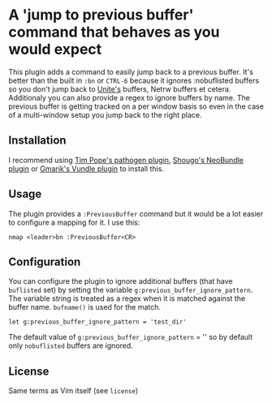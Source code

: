 # A 'jump to previous buffer' command that behaves as you would expect

This plugin adds a command to easily jump back to a previous buffer. It's better
than the built in `:bn` or `CTRL-6` because it ignores :nobuflisted buffers so
you don't jump back to [Unite's](https://github.com/Shougo/unite.vim) buffers,
Netrw buffers et cetera.  Additionaly you can also provide a regex to ignore
buffers by name.  The previous buffer is getting tracked on a per window basis
so even in the case of a multi-window setup you jump back to the right place.

## Installation

I recommend using [Tim Pope's pathogen
plugin](https://github.com/tpope/vim-pathogen), [Shougo's NeoBundle
plugin](https://github.com/Shougo/neobundle.vim) or [Gmarik's Vundle
plugin](https://github.com/gmarik/Vundle.vim) to install this.

## Usage

The plugin provides a `:PreviousBuffer` command but it would be a lot easier to
configure a mapping for it. I use this:

```
nmap <leader>bn :PreviousBuffer<CR>
```

## Configuration

You can configure the plugin to ignore additional buffers (that have `buflisted`
set) by setting the variable `g:previous_buffer_ignore_pattern`. The variable
string is treated as a regex when it is matched against the buffer name.
`bufname()` is used for the match.

```
let g:previous_buffer_ignore_pattern = 'test_dir'
```

The default value of `g:previous_buffer_ignore_pattern` = '' so by default only
`nobuflisted` buffers are ignored.

## License

Same terms as Vim itself (see `license`)
